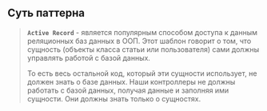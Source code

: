## Суть паттерна
>
> **`Active Record`** - является популярным способом доступа к данным реляционных баз данных в ООП. Этот шаблон говорит о том, что сущность (объекты класса статьи или пользователя) сами должны управлять работой с базой данных. 
> 
> То есть весь остальной код, который эти сущности использует, не должен знать о базе данных. Наши контроллеры не должны работать с базой данных, получая данные и заполняя ими сущности. Они должны знать только о сущностях. 